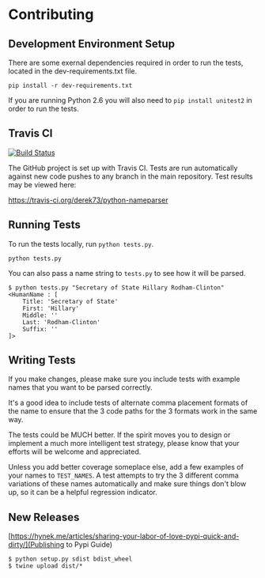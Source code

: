 Contributing
==============

Development Environment Setup
--------------------------------

There are some exernal dependencies required in order to run the
tests, located in the dev-requirements.txt file.

    pip install -r dev-requirements.txt

If you are running Python 2.6 you will also need to `pip install unitest2`
in order to run the tests.

Travis CI
---------

[![Build Status](https://travis-ci.org/derek73/python-nameparser.svg?branch=master)](https://travis-ci.org/derek73/python-nameparser)

The GitHub project is set up with Travis CI. Tests are run
automatically against new code pushes to any branch in the main
repository. Test results may be viewed here:

https://travis-ci.org/derek73/python-nameparser

Running Tests
---------------

To run the tests locally, run `python tests.py`.


    python tests.py


You can also pass a name string to `tests.py` to see how it will be parsed.

    $ python tests.py "Secretary of State Hillary Rodham-Clinton"
    <HumanName : [
    	Title: 'Secretary of State' 
    	First: 'Hillary' 
    	Middle: '' 
    	Last: 'Rodham-Clinton' 
    	Suffix: ''
    ]>


Writing Tests
----------------

If you make changes, please make sure you include tests with example
names that you want to be parsed correctly.

It's a good idea to include tests of alternate comma placement formats
of the name to ensure that the 3 code paths for the 3 formats work in
the same way.

The tests could be MUCH better. If the spirit moves you to design or
implement a much more intelligent test strategy, please know that your
efforts will be welcome and appreciated.

Unless you add better coverage someplace else, add a few examples of
your names to `TEST_NAMES`. A test attempts to try the 3 different
comma variations of these names automatically and make sure things
don't blow up, so it can be a helpful regression indicator.


New Releases
------------

[https://hynek.me/articles/sharing-your-labor-of-love-pypi-quick-and-dirty/](Publishing to Pypi Guide)

    $ python setup.py sdist bdist_wheel
    $ twine upload dist/*

